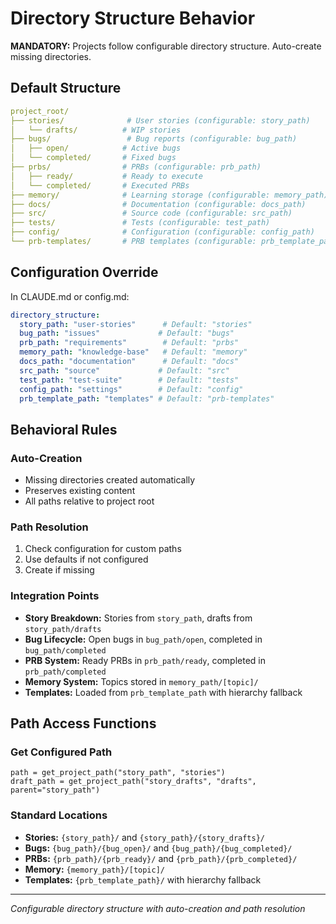 # Directory Structure Behavior

**MANDATORY:** Projects follow configurable directory structure. Auto-create missing directories.

## Default Structure

```yaml
project_root/
├── stories/              # User stories (configurable: story_path)
│   └── drafts/          # WIP stories
├── bugs/                 # Bug reports (configurable: bug_path)
│   ├── open/            # Active bugs
│   └── completed/       # Fixed bugs
├── prbs/                # PRBs (configurable: prb_path)
│   ├── ready/           # Ready to execute
│   └── completed/       # Executed PRBs
├── memory/              # Learning storage (configurable: memory_path)
├── docs/                # Documentation (configurable: docs_path)
├── src/                 # Source code (configurable: src_path)
├── tests/               # Tests (configurable: test_path)
├── config/              # Configuration (configurable: config_path)
└── prb-templates/       # PRB templates (configurable: prb_template_path)
```

## Configuration Override

In CLAUDE.md or config.md:
```yaml
directory_structure:
  story_path: "user-stories"      # Default: "stories"
  bug_path: "issues"             # Default: "bugs"  
  prb_path: "requirements"        # Default: "prbs"
  memory_path: "knowledge-base"   # Default: "memory"
  docs_path: "documentation"      # Default: "docs"
  src_path: "source"             # Default: "src"
  test_path: "test-suite"        # Default: "tests"
  config_path: "settings"        # Default: "config"
  prb_template_path: "templates" # Default: "prb-templates"
```

## Behavioral Rules

### Auto-Creation
- Missing directories created automatically
- Preserves existing content
- All paths relative to project root

### Path Resolution
1. Check configuration for custom paths
2. Use defaults if not configured
3. Create if missing

### Integration Points
- **Story Breakdown:** Stories from `story_path`, drafts from `story_path/drafts`
- **Bug Lifecycle:** Open bugs in `bug_path/open`, completed in `bug_path/completed`
- **PRB System:** Ready PRBs in `prb_path/ready`, completed in `prb_path/completed`
- **Memory System:** Topics stored in `memory_path/[topic]/`
- **Templates:** Loaded from `prb_template_path` with hierarchy fallback

## Path Access Functions

### Get Configured Path
```
path = get_project_path("story_path", "stories")
draft_path = get_project_path("story_drafts", "drafts", parent="story_path")
```

### Standard Locations
- **Stories:** `{story_path}/` and `{story_path}/{story_drafts}/`
- **Bugs:** `{bug_path}/{bug_open}/` and `{bug_path}/{bug_completed}/`
- **PRBs:** `{prb_path}/{prb_ready}/` and `{prb_path}/{prb_completed}/`
- **Memory:** `{memory_path}/[topic]/`
- **Templates:** `{prb_template_path}/` with hierarchy fallback

---
*Configurable directory structure with auto-creation and path resolution*